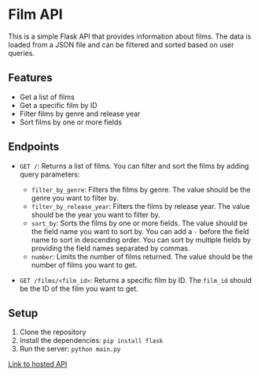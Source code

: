# Film API

This is a simple Flask API that provides information about films. The data is loaded from a JSON file and can be filtered and sorted based on user queries.

## Features

- Get a list of films
- Get a specific film by ID
- Filter films by genre and release year
- Sort films by one or more fields

## Endpoints

- `GET /`: Returns a list of films. You can filter and sort the films by adding query parameters:
  - `filter_by_genre`: Filters the films by genre. The value should be the genre you want to filter by.
  - `filter_by_release_year`: Filters the films by release year. The value should be the year you want to filter by.
  - `sort_by`: Sorts the films by one or more fields. The value should be the field name you want to sort by. You can add a `-` before the field name to sort in descending order. You can sort by multiple fields by providing the field names separated by commas.
  - `number`: Limits the number of films returned. The value should be the number of films you want to get.

- `GET /films/<film_id>`: Returns a specific film by ID. The `film_id` should be the ID of the film you want to get.

## Setup

1. Clone the repository
2. Install the dependencies: `pip install flask`
3. Run the server: `python main.py`

[Link to hosted API](https://ziad03.pythonanywhere.com/)